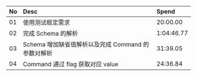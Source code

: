 |No|Desc|Spend|
|:---|:---|:---|
|01|使用测试框定需求|20:00.00|
|02|完成 Schema 的解析|1:04:46.77|
|03|Schema 增加缺省值解析以及完成 Command 的参数对解析|31:39.05|
|04|Command 通过 flag 获取对应 value |24:36.84|